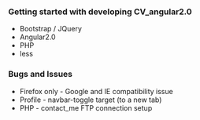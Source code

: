 
### Getting started with developing CV_angular2.0
* Bootstrap / JQuery
* Angular2.0
* PHP
* less

### Bugs and Issues
* Firefox only - Google and IE compatibility issue
* Profile - navbar-toggle target (to a new tab)
* PHP - contact_me FTP connection setup
